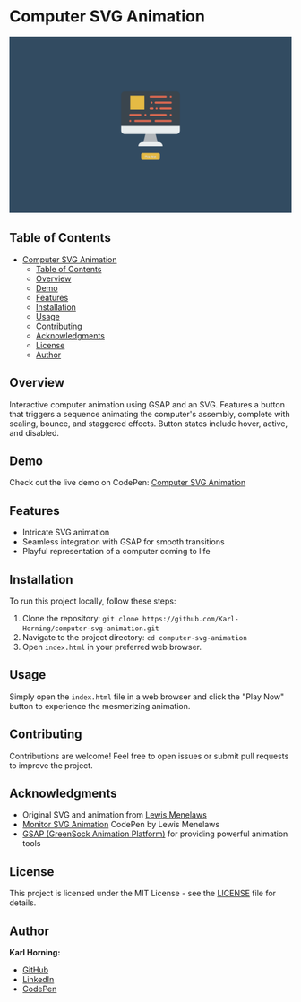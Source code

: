 # Computer SVG Animation

![Preview Image](./src/img/preview.png)

## Table of Contents

- [Computer SVG Animation](#computer-svg-animation)
  - [Table of Contents](#table-of-contents)
  - [Overview](#overview)
  - [Demo](#demo)
  - [Features](#features)
  - [Installation](#installation)
  - [Usage](#usage)
  - [Contributing](#contributing)
  - [Acknowledgments](#acknowledgments)
  - [License](#license)
  - [Author](#author)

## Overview

Interactive computer animation using GSAP and an SVG. Features a button that triggers a sequence animating the computer's assembly, complete with scaling, bounce, and staggered effects. Button states include hover, active, and disabled.

## Demo

Check out the live demo on CodePen: [Computer SVG Animation](https://codepen.io/karlhorning/pen/OJqNMVR)

## Features

- Intricate SVG animation
- Seamless integration with GSAP for smooth transitions
- Playful representation of a computer coming to life

## Installation

To run this project locally, follow these steps:

1. Clone the repository: `git clone https://github.com/Karl-Horning/computer-svg-animation.git`
2. Navigate to the project directory: `cd computer-svg-animation`
3. Open `index.html` in your preferred web browser.

## Usage

Simply open the `index.html` file in a web browser and click the "Play Now" button to experience the mesmerizing animation.

## Contributing

Contributions are welcome! Feel free to open issues or submit pull requests to improve the project.

## Acknowledgments

- Original SVG and animation from [Lewis Menelaws](https://medium.com/@LewisMenelaws/how-to-create-beautiful-svg-animations-easily-610eb2690ac3)
- [Monitor SVG Animation](https://codepen.io/lewismenelaws/pen/ypKjpd) CodePen by Lewis Menelaws
- [GSAP (GreenSock Animation Platform)](https://greensock.com/) for providing powerful animation tools

## License

This project is licensed under the MIT License - see the [LICENSE](LICENSE) file for details.

## Author

**Karl Horning:**

- [GitHub](https://github.com/Karl-Horning/)
- [LinkedIn](https://www.linkedin.com/in/karl-horning/)
- [CodePen](https://codepen.io/karlhorning)
